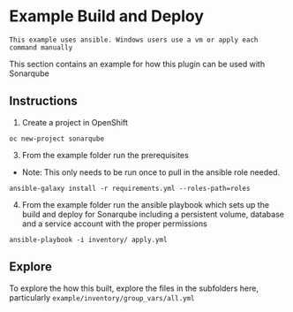 # Example Build and Deploy


```
This example uses ansible. Windows users use a vm or apply each command manually
```

This section contains an example for how this plugin can be used with Sonarqube

## Instructions

1. Create a project in OpenShift

```
oc new-project sonarqube
```

3. From the example folder run the prerequisites 

* Note: This only needs to be run once to pull in the ansible role needed.

```
ansible-galaxy install -r requirements.yml --roles-path=roles
```

4. From the example folder run the ansible playbook which sets up the build and deploy for Sonarqube including a persistent volume, database and a service account with the proper permissions

```
ansible-playbook -i inventory/ apply.yml
```

## Explore

To explore the how this built, explore the files in the subfolders here, particularly `example/inventory/group_vars/all.yml`
